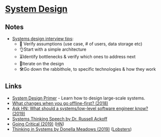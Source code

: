 # [System Design](http://en.wikipedia.org/wiki/Systems_design)

## Notes

- [Systems design interview tips](https://twitter.com/GergelyOrosz/status/1215714698278133761):
  - 🧐 Verify assumptions (use case, # of users, data storage etc)
  - 👌Start with a simple architecture
  - ⏳Identify bottlenecks & verify which ones to address next
  - 🔄Iterate on the design
  - 🛠Go down the rabbithole, to specific technologies & how they work

## Links

- [System Design Primer](https://github.com/donnemartin/system-design-primer#readme) - Learn how to design large-scale systems.
- [What changes when you go offline-first? (2018)](https://speakerdeck.com/ept/what-changes-when-you-go-offline-first)
- [Ask HN: What should a systems/low-level software engineer know? (2019)](https://news.ycombinator.com/item?id=18881649)
- [Systems Thinking Speech by Dr. Russell Ackoff](https://www.youtube.com/watch?v=EbLh7rZ3rhU)
- [Going Critical (2019)](https://www.meltingasphalt.com/interactive/going-critical/) ([HN](https://news.ycombinator.com/item?id=19905677))
- [Thinking in Systems by Donella Meadows (2019)](http://beza1e1.tuxen.de/thinking_in_systems.html) ([Lobsters](https://lobste.rs/s/n7g3x5/thinking_systems_by_donella_meadows))
